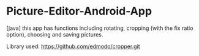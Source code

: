 # Picture-Editor-Android-App
[java] this app has functions including rotating, cropping (with the fix ratio option), 
choosing and saving pictures.

Library used: https://github.com/edmodo/cropper.git
